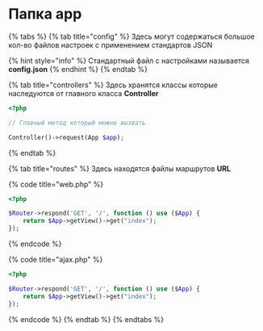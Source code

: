 # Папка app



{% tabs %}
{% tab title="config" %}
Здесь могут содержаться большое кол-во файлов настроек с применением стандартов JSON

{% hint style="info" %}
Стандартный файл с настройками называется **config.json**
{% endhint %}
{% endtab %}

{% tab title="controllers" %}
Здесь хранятся классы которые наследуются от главного класса **Controller**

```php
<?php

// Главный метод который можно вызвать

Controller()->request(App $app);
```
{% endtab %}

{% tab title="routes" %}
Здесь находятся файлы маршрутов **URL**

{% code title="web.php" %}
```php
<?php

$Router->respond('GET', '/', function () use ($App) {
    return $App->getView()->get("index");
});
```
{% endcode %}

{% code title="ajax.php" %}
```php
<?php

$Router->respond('GET', '/', function () use ($App) {
    return $App->getView()->get("index");
});
```
{% endcode %}
{% endtab %}
{% endtabs %}



